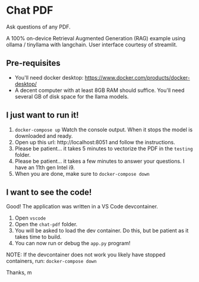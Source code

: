 # Chat PDF

Ask questions of any PDF.

A 100% on-device Retrieval Augmented Generation (RAG) example using ollama / tinyllama with langchain. User interface courtesy of streamlit.

## Pre-requisites

- You'll need docker desktop: https://www.docker.com/products/docker-desktop/
- A decent computer with at least 8GB RAM should suffice. You'll need several GB of disk space for the llama models.


## I just want to run it!

1. `docker-compose up` Watch the console output. When it stops the model is downloaded and ready.
2. Open up this url: http://localhost:8051 and follow the instructions.
3. Please be patient... it takes 5 minutes to vectorize the PDF in the `testing` folder.
4. Please be patient... it takes a few minutes to answer your questions. I have an 11th gen Intel i9.
5. When you are done, make sure to `docker-compose down`

## I want to see the code!

Good! The application was written in a VS Code devcontainer.

1. Open `vscode`
2. Open the `chat-pdf` folder.
3. You will be asked to load the dev container. Do this, but be patient as it takes time to build.
4. You can now run or debug the `app.py` program!

NOTE: If the devcontainer does not work you likely have stopped containers, run: `docker-compose down` 

Thanks,
m
